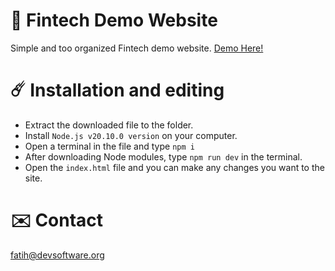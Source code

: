# 🌟 Fintech Demo Website

Simple and too organized Fintech demo website.
[Demo Here!](https://fiintech-demo.netlify.app/)

# ☄️ Installation and editing

- Extract the downloaded file to the folder.
- Install `Node.js v20.10.0 version` on your computer.
- Open a terminal in the file and type `npm i`
- After downloading Node modules, type `npm run dev` in the terminal.
- Open the `index.html` file and you can make any changes you want to the site.

# ✉️ Contact

fatih@devsoftware.org
